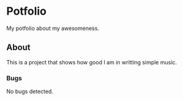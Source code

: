 # Potfolio
My potfolio  about my awesomeness.

## About

This is a project that shows how good I am in writting simple music.

### Bugs
No bugs detected.


